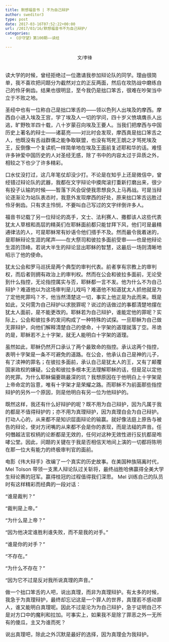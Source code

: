 ```yaml
---
title: 默想福音书 | 不为自己辩护
author: sweditor3
type: post
date: 2017-03-16T07:52:22+00:00
url: /2017/03/16/默想福音书不为自己辩护/
categories:
  - 《＠守望》第100期——读经

---
```

<p style="text-align: center;">
  文/李锋
</p>

<span style="font-size: 12pt;"><br /> 读大学的时候，曾经拒绝过一位邀请我参加辩论队的同学。理由很简单，我不喜欢把问题分为截然对立的正反两面，然后在攻防战中磨练自己的伶牙俐齿。结果也很明显，至今我仍是拙口笨舌，很难在吵架当中立于不败之地。</span>

<span style="font-size: 12pt;">圣经中也有一位称自己是拙口笨舌的——领以色列人出埃及的摩西。摩西自小进入埃及王宫，学了埃及人一切的学问，四十岁义愤填膺杀人出逃，旷野牧羊四十载，八十岁蒙召向埃及王要人。当我们把摩西与中国历史上著名的辩士——诸葛亮——对比时会发现，摩西真是拙口笨舌之人，他既没有舌战群儒之能争取联盟，也没有骂死王朗之才骂死埃及王，反倒像一个复读机一样简单地在埃及王面前复述耶和华的话。难怪许多钟爱中国历史的人对圣经无感，除了书中的内容太过于异质之外，相较之下也少了许多精彩。</span>

<span style="font-size: 12pt;">口水仗没打过，这几年笔仗却没少打。不论是在知乎上还是微信中，曾经错过辩论队的武器，我都在文字辩论中摸爬滚打重新打磨出来，很少有投子认输的时候——暂落下风会促使我思想良久上马再战。可是当辩论逐渐沦为站队表态时，我意外发现摩西的好处，原来拙口笨舌远胜过伶牙俐齿。只有求主怜悯，不要叫自己写过的文字绊倒许多人。</span>

<span style="font-size: 12pt;">福音书记载了另一位辩论的高手，文士、法利赛人、撒都该人这些代表犹太人草根和高层的精英们在耶稣面前都只能甘拜下风，他们可是最精通律法的人，可是耶稣常有妙语令他们措手不及。然而最令我着迷的，是耶稣辩论生涯的尾声——在大祭司和彼拉多面前受审——也是他辩论生涯的顶峰。若说大半生的辩论显出耶稣的智慧，这最后一场则清晰地昭示了他的使命。</span>

<span style="font-size: 12pt;">犹太公会和罗马巡抚是两个典型的审判代表。前者享有宗教上的审判权，而后者则拥有政治上的审判权。然而在公会和彼拉多面前，无论受到什么指控，无论指控属实与否，耶稣都一言不发。他为什么不为自己辩护？难道他以为这场审判是儿戏吗？难道他不知道犹太人抓他就是为了定他死罪吗？不，他当然清楚这一切，事实上他正是为此而来。既是如此，又何需为自己辩护以求脱罪呢？说过的话做过的事都清楚地摆在犹太人面前，是不能更改的。耶稣若为自己辩护，谁能定他的罪呢？实际上，公会和彼拉多的发问构成了一种特殊的试探。一旦耶稣为自己做无罪辩护，向他们解释清楚自己的使命，十字架的道理就落了空。吊诡的是，耶稣若不上十字架，就无人能明白十字架的道理。</span>

<span style="font-size: 12pt;">虽然如此，耶稣仍然开口承认了两个最致命的指控。承认这两个指控，表明十字架是一条不可避免的道路。在公会，他承认自己是神的儿子，有了渎神的罪名；在彼拉多面前，承认自己是犹太人的王，又有了颠覆国家政权的嫌疑。公会和彼拉多根本无法理解耶稣的话，但是足以定他的死罪。为什么耶稣偏要跳最深的坑？我想原因在于他明白上十字架是上帝命定的旨意，唯有十字架才是荣耀之路。而耶稣不为前面那些指控辩护的另外一个原因，则是他明白有另一位为他辩护的。</span>

<span style="font-size: 12pt;">既然这样，我还有什么好辩护的呢？既不用为自己辩护，因为凡属于我的都是不值得辩护的；亦不用为真理辩护，因为真理自会为自己辩护。打动人心的，从来都不是知识层面辩论的输赢。就好像法庭上原告与被告的辩论，使对方闭嘴的从来都不会是你的表现，而是法槌的声音。任何僭越法官权柄的论断都是无效的，任何对这种无效性进行反抗都是咆哮公堂。因此，问题的关键在于我是否相信天地间上演的一切都将陈明在那一位大有能力的终极审判官的面前。</span>

<span style="font-size: 12pt;">电影《伟大辩手》改编了一个真实的历史故事。在美国种族隔离时代， Mel Tolson 带领一支黑人辩论队过关斩将，最终战胜哈佛赢得全美大学生辩论赛的冠军。赢得桂冠的过程值得我们深思。 Mel 训练自己的队员时有这样精彩而经典的一段对话：</span>

<span style="font-size: 12pt;">“谁是裁判？”</span>

<span style="font-size: 12pt;">“裁判是上帝。”</span>

<span style="font-size: 12pt;">“为什么是上帝？”</span>

<span style="font-size: 12pt;">“因为他决定谁胜利谁失败，而不是我的对手。”</span>

<span style="font-size: 12pt;">“谁是你的对手？”</span>

<span style="font-size: 12pt;">“不存在。”</span>

<span style="font-size: 12pt;">“为什么不存在？”</span>

<span style="font-size: 12pt;">“因为它不过是反对我所说真理的声音。”</span>

<span style="font-size: 12pt;">做一个拙口笨舌的人吧，说出真理，而非为真理辩护。有太多的时候，我急于为真理辩护，最终却忘记这是一个罪人的世界，真理若不感动罪人，谁又能明白真理呢。因此不过是沦为为自己辩护，急于证明自己不是对方口中的魔利和拉加。可事实上，如果我不是除了罪恶之外一无所有的傻瓜，主又为谁而死？</span>

<span style="font-size: 12pt;">说出真理吧，除此之外沉默是最好的选择，因为真理会为我辩护。</span>